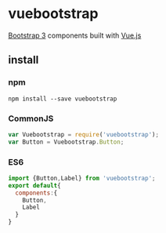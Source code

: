 # vuebootstrap
[Bootstrap 3](http://v3.bootcss.com/) components built with [Vue.js](http://cn.vuejs.org/)

## install
### npm
```shell
npm install --save vuebootstrap
```
### CommonJS
```javascript
var Vuebootstrap = require('vuebootstrap');
var Button = Vuebootstrap.Button;
```
### ES6
```javascript
import {Button,Label} from 'vuebootstrap';
export default{
  components:{
    Button,
    Label
  }
}
```
